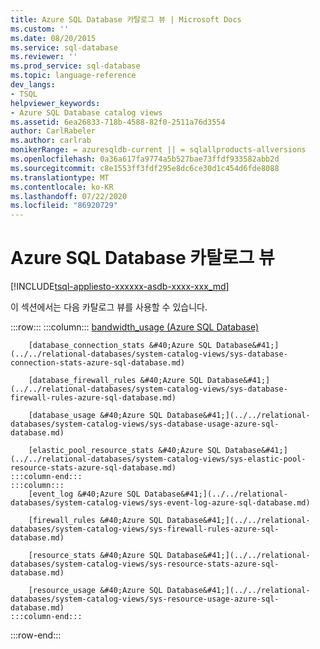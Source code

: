 ```yaml
---
title: Azure SQL Database 카탈로그 뷰 | Microsoft Docs
ms.custom: ''
ms.date: 08/20/2015
ms.service: sql-database
ms.reviewer: ''
ms.prod_service: sql-database
ms.topic: language-reference
dev_langs:
- TSQL
helpviewer_keywords:
- Azure SQL Database catalog views
ms.assetid: 6ea26833-718b-4588-82f0-2511a76d3554
author: CarlRabeler
ms.author: carlrab
monikerRange: = azuresqldb-current || = sqlallproducts-allversions
ms.openlocfilehash: 0a36a617fa9774a5b527bae73ffdf933582abb2d
ms.sourcegitcommit: c8e1553ff3fdf295e8dc6ce30d1c454d6fde8088
ms.translationtype: MT
ms.contentlocale: ko-KR
ms.lasthandoff: 07/22/2020
ms.locfileid: "86920729"
---
```

# <a name="azure-sql-database-catalog-views"></a>Azure SQL Database 카탈로그 뷰
[!INCLUDE[tsql-appliesto-xxxxxx-asdb-xxxx-xxx_md](../../includes/tsql-appliesto-xxxxxx-asdb-xxxx-xxx-md.md)]

이 섹션에서는 다음 카탈로그 뷰를 사용할 수 있습니다.  

:::row:::
    :::column:::
        [bandwidth_usage &#40;Azure SQL Database&#41;](../../relational-databases/system-catalog-views/sys-bandwidth-usage-azure-sql-database.md)

        [database_connection_stats &#40;Azure SQL Database&#41;](../../relational-databases/system-catalog-views/sys-database-connection-stats-azure-sql-database.md)

        [database_firewall_rules &#40;Azure SQL Database&#41;](../../relational-databases/system-catalog-views/sys-database-firewall-rules-azure-sql-database.md)

        [database_usage &#40;Azure SQL Database&#41;](../../relational-databases/system-catalog-views/sys-database-usage-azure-sql-database.md)

        [elastic_pool_resource_stats &#40;Azure SQL Database&#41;](../../relational-databases/system-catalog-views/sys-elastic-pool-resource-stats-azure-sql-database.md)
    :::column-end:::
    :::column:::
        [event_log &#40;Azure SQL Database&#41;](../../relational-databases/system-catalog-views/sys-event-log-azure-sql-database.md)

        [firewall_rules &#40;Azure SQL Database&#41;](../../relational-databases/system-catalog-views/sys-firewall-rules-azure-sql-database.md)

        [resource_stats &#40;Azure SQL Database&#41;](../../relational-databases/system-catalog-views/sys-resource-stats-azure-sql-database.md)

        [resource_usage &#40;Azure SQL Database&#41;](../../relational-databases/system-catalog-views/sys-resource-usage-azure-sql-database.md)
    :::column-end:::
:::row-end:::